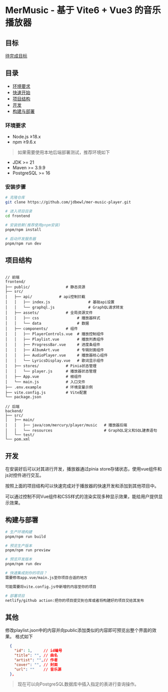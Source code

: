# MerMusic - 基于 Vite6 + Vue3 的音乐播放器

## 目标

[待完成目标](/todolist.md)

## 目录
- [环境要求](#环境要求)
- [快速开始](#快速开始)
- [项目结构](#项目结构)
- [开发](#开发)
- [构建与部署](#构建与部署)

### 环境要求
- Node.js ≥18.x
- npm ≥9.6.x

> 如果需要使用本地后端部署测试，推荐环境如下
- JDK >= 21
- Maven >= 3.9.9
- PostgreSQL >= 16

### 安装步骤
```bash
# 克隆仓库
git clone https://github.com/jdbewl/mer-music-player.git

# 进入项目目录
cd frontend

# 安装依赖(推荐使用pnpm安装)
pnpm/npm install

# 启动开发服务器
pnpm/npm run dev
```
## 项目结构
```text

// 前端
frontend/
├── public/                # 静态资源
├── src/
│   ├── api/            # api控制拦截
│   │   ├── index.js                 # 基础api设置
│   │   └── graphql.js               # GraphQL请求转发
│   ├── assets/            # 全局资源文件
│   │   ├── css                 # 播放器样式
│   │   └── data                # 数据
│   ├── components/        # 组件
│   │   ├── PlayerControls.vue  # 播放控制组件
│   │   ├── Playlist.vue        # 播放列表组件
│   │   ├── ProgressBar.vue     # 进度条组件
│   │   ├── AlbumArt.vue        # 专辑封面组件
│   │   ├── AudioPlayer.vue     # 播放器核心组件
│   │   └── LyricsDisplay.vue   # 歌词显示组件
│   ├── stores/            # Pinia状态管理
│   │   └── player.js      # 播放器状态管理
│   ├── App.vue            # 根组件
│   └── main.js            # 入口文件
├── .env.example           # 环境变量示例
├── vite.config.js         # Vite配置
└── package.json

// 后端
backend/
├── src/
│   ├── main/             
│   │   ├── java/com/mercury/player/music   # 播放器后端
│   │   └── resources                       # GraphQL定义和SQL建表语句
│   └── test/
└── pom.xml  
```

## 开发

在安装好后可以对其进行开发，播放器通过pinia store存储状态，使用vue组件和js对控件进行交互。

按照上面的项目结构可以快速完成对于播放器的快速开发和添加到其他项目中。

可以通过控制不同Vue组件和CSS样式的渲染实现多种显示效果，能给用户提供显示效果。

## 构建与部署
```bash
# 生产环境构建
pnpm/npm run build

# 预览生产版本
pnpm/npm run preview

# 预览开发版本
pnpm/npm run dev

# 快速集成到你的项目？
需要修改app.vue/main.js至你项目合适的地方

可能需要将vite.config.js中新增的内容至你的项目

# 部署项目
netlify/github action:把你的项目提交到仓库或者将构建好的项目交给其发布
```

## 其他
修改playlist.json中的内容并向public添加类似的内容即可预览出整个界面的效果。
格式如下
```json
  {
    "id": 1,     // id编号
    "title": "", // 曲名
    "artist": "",// 作者
    "cover": "", // 封面
    "url": ""    // 音乐源
  },
```

> 现在可以向PostgreSQL数据库中插入指定的表进行查询操作。